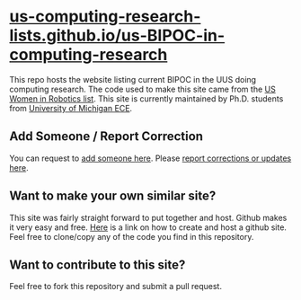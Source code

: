 # [us-computing-research-lists.github.io/us-BIPOC-in-computing-research](https://us-computing-research-lists.github.io/us-BIPOC-in-computing-research)

This repo hosts the website listing current BIPOC in the UUS doing computing research. The code used to make this site came from the [US Women in Robotics list](https://github.com/us-women-in-robotics-research/us-women-in-robotics-research.github.io/). This site is currently maintained by Ph.D. students from [University of Michigan ECE](https://ece.engin.umich.edu/).

## Add Someone / Report Correction

You can request to [add someone here](https://docs.google.com/forms/d/e/1FAIpQLSeu6qDrM4WGN_120D5JE0Zh3Oizf_8fuBXy2rVmCM_1H6SYbQ/viewform). Please [report corrections or updates here](https://docs.google.com/forms/d/e/1FAIpQLScIrtzF6BEduDAl8UW80oY1jRXEfqb8i8uh_m5ChBJkDGgebQ/viewform).

## Want to make your own similar site?

This site was fairly straight forward to put together and host. Github makes it very easy and free. [Here](https://pages.github.com/) is a link on how to create and host a github site. Feel free to clone/copy any of the code you find in this repository.

## Want to contribute to this site?

Feel free to fork this repository and submit a pull request.
